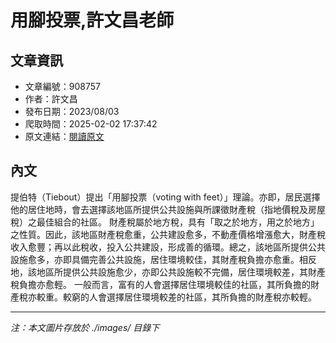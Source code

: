 # 用腳投票,許文昌老師

## 文章資訊
- 文章編號：908757
- 作者：許文昌
- 發布日期：2023/08/03
- 爬取時間：2025-02-02 17:37:42
- 原文連結：[閱讀原文](https://real-estate.get.com.tw/Columns/detail.aspx?no=908757)

## 內文
提伯特（Tiebout）提出「用腳投票（voting with feet）」理論。亦即，居民選擇他的居住地時，會去選擇該地區所提供公共設施與所課徵財產稅（指地價稅及房屋稅）之最佳組合的社區。
財產稅屬於地方稅，具有「取之於地方，用之於地方」之性質。因此，該地區財產稅愈重，公共建設愈多，不動產價格增漲愈大，財產稅收入愈豐；再以此稅收，投入公共建設，形成善的循環。總之，該地區所提供公共設施愈多，亦即具備完善公共設施，居住環境較佳，其財產稅負擔亦愈重。相反地，該地區所提供公共設施愈少，亦即公共設施較不完備，居住環境較差，其財產稅負擔亦愈輕。
一般而言，富有的人會選擇居住環境較佳的社區，其所負擔的財產稅亦較重。較窮的人會選擇居住環境較差的社區，其所負擔的財產稅亦較輕。

---
*注：本文圖片存放於 ./images/ 目錄下*
